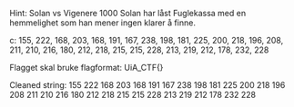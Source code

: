 Hint: 
Solan vs Vigenere
1000
Solan har låst Fuglekassa med en hemmelighet som han mener ingen klarer å finne.

c: 155, 222, 168, 203, 168, 191, 167, 238, 198, 181, 225, 200, 218, 196, 208, 211, 210, 216, 180, 212, 218, 215, 215, 228, 213, 219, 212, 178, 232, 228

Flagget skal bruke flagformat: UiA_CTF{}



Cleaned string:
155 222 168 203 168 191 167 238 198 181 225 200 218 196 208 211 210 216 180 212 218 215 215 228 213 219 212 178 232 228